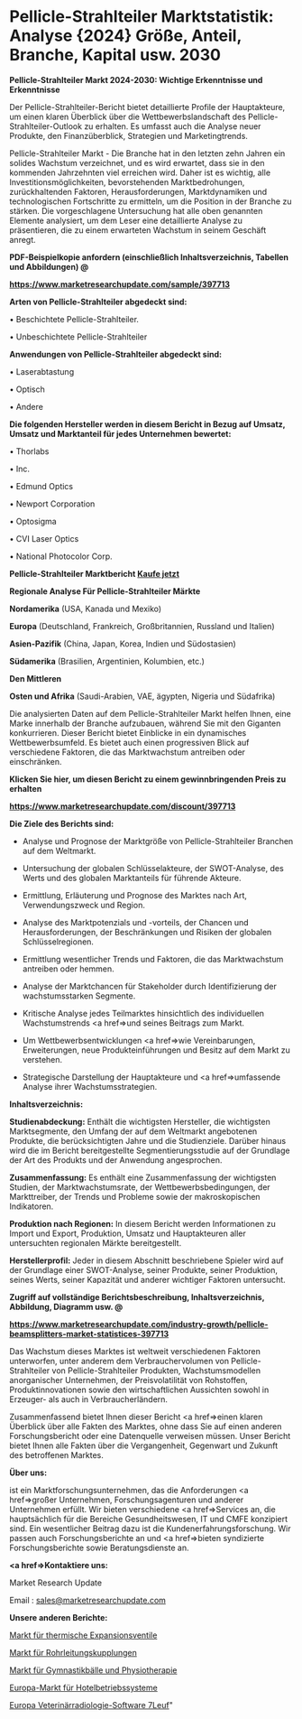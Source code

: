 # Pellicle-Strahlteiler Marktstatistik: Analyse {2024} Größe, Anteil, Branche, Kapital usw. 2030

<strong>Pellicle-Strahlteiler Markt 2024-2030: Wichtige Erkenntnisse und Erkenntnisse</strong>

Der Pellicle-Strahlteiler-Bericht bietet detaillierte Profile der Hauptakteure, um einen klaren Überblick über die Wettbewerbslandschaft des Pellicle-Strahlteiler-Outlook zu erhalten. Es umfasst auch die Analyse neuer Produkte, den Finanzüberblick, Strategien und Marketingtrends.

Pellicle-Strahlteiler Markt - Die Branche hat in den letzten zehn Jahren ein solides Wachstum verzeichnet, und es wird erwartet, dass sie in den kommenden Jahrzehnten viel erreichen wird. Daher ist es wichtig, alle Investitionsmöglichkeiten, bevorstehenden Marktbedrohungen, zurückhaltenden Faktoren, Herausforderungen, Marktdynamiken und technologischen Fortschritte zu ermitteln, um die Position in der Branche zu stärken. Die vorgeschlagene Untersuchung hat alle oben genannten Elemente analysiert, um dem Leser eine detaillierte Analyse zu präsentieren, die zu einem erwarteten Wachstum in seinem Geschäft anregt.



<strong><b>PDF-Beispielkopie anfordern (einschließlich Inhaltsverzeichnis, Tabellen und Abbildungen) @ </b></strong>

<strong><a href=https://www.marketresearchupdate.com/sample/397713>

<strong>https://www.marketresearchupdate.com/sample/397713</u></a></strong></strong>



<strong>Arten von Pellicle-Strahlteiler abgedeckt sind:</strong>

• Beschichtete Pellicle-Strahlteiler.

• Unbeschichtete Pellicle-Strahlteiler



<strong>Anwendungen von Pellicle-Strahlteiler abgedeckt sind:</strong>

• Laserabtastung

• Optisch

• Andere



<strong>Die folgenden Hersteller werden in diesem Bericht in Bezug auf Umsatz, Umsatz und Marktanteil für jedes Unternehmen bewertet:</strong>

• Thorlabs

• Inc.

• Edmund Optics

• Newport Corporation

• Optosigma

• CVI Laser Optics

• National Photocolor Corp.



<strong>Pellicle-Strahlteiler Marktbericht <a href=https://www.marketresearchupdate.com/buynow/397713>Kaufe jetzt</a></strong>



<strong>Regionale Analyse Für Pellicle-Strahlteiler Märkte</strong>



<strong>Nordamerika</strong> (USA, Kanada und Mexiko)



<strong>Europa</strong> (Deutschland, Frankreich, Großbritannien, Russland und Italien)



<strong>Asien-Pazifik</strong> (China, Japan, Korea, Indien und Südostasien)



<strong>Südamerika</strong> (Brasilien, Argentinien, Kolumbien, etc.)



<strong>Den Mittleren</strong> 

<strong>Osten und Afrika</strong> (Saudi-Arabien, VAE, ägypten, Nigeria und Südafrika)

Die analysierten Daten auf dem Pellicle-Strahlteiler Markt helfen Ihnen, eine Marke innerhalb der Branche aufzubauen, während Sie mit den Giganten konkurrieren. Dieser Bericht bietet Einblicke in ein dynamisches Wettbewerbsumfeld. Es bietet auch einen progressiven Blick auf verschiedene Faktoren, die das Marktwachstum antreiben oder einschränken.



<strong>Klicken Sie hier, um diesen Bericht zu einem gewinnbringenden Preis zu erhalten
</strong>

<strong><a href=https://www.marketresearchupdate.com/discount/397713>https://www.marketresearchupdate.com/discount/397713</b></u></strong></a>



<strong>Die Ziele des Berichts sind:</strong>

- Analyse und Prognose der Marktgröße von Pellicle-Strahlteiler Branchen auf dem Weltmarkt.

- Untersuchung der globalen Schlüsselakteure, der SWOT-Analyse, des Werts und des globalen Marktanteils für führende Akteure.

- Ermittlung, Erläuterung und Prognose des Marktes nach Art, Verwendungszweck und Region.

- Analyse des Marktpotenzials und -vorteils, der Chancen und Herausforderungen, der Beschränkungen und Risiken der globalen Schlüsselregionen.

- Ermittlung wesentlicher Trends und Faktoren, die das Marktwachstum antreiben oder hemmen.

- Analyse der Marktchancen für Stakeholder durch Identifizierung der wachstumsstarken Segmente.

- Kritische Analyse jedes Teilmarktes hinsichtlich des individuellen Wachstumstrends <a href=>und</a> seines Beitrags zum Markt.

- Um Wettbewerbsentwicklungen <a href=>wie</a> Vereinbarungen, Erweiterungen, neue Produkteinführungen und Besitz auf dem Markt zu verstehen.

- Strategische Darstellung der Hauptakteure und <a href=>umfas</a>sende Analyse ihrer Wachstumsstrategien.



<strong>Inhaltsverzeichnis:</strong>



<strong>Studienabdeckung:</strong> Enthält die wichtigsten Hersteller, die wichtigsten Marktsegmente, den Umfang der auf dem Weltmarkt angebotenen Produkte, die berücksichtigten Jahre und die Studienziele. Darüber hinaus wird die im Bericht bereitgestellte Segmentierungsstudie auf der Grundlage der Art des Produkts und der Anwendung angesprochen.



<strong>Zusammenfassung:</strong> Es enthält eine Zusammenfassung der wichtigsten Studien, der Marktwachstumsrate, der Wettbewerbsbedingungen, der Markttreiber, der Trends und Probleme sowie der makroskopischen Indikatoren.



<strong>Produktion nach Regionen:</strong> In diesem Bericht werden Informationen zu Import und Export, Produktion, Umsatz und Hauptakteuren aller untersuchten regionalen Märkte bereitgestellt.



<strong>Herstellerprofil:</strong> Jeder in diesem Abschnitt beschriebene Spieler wird auf der Grundlage einer SWOT-Analyse, seiner Produkte, seiner Produktion, seines Werts, seiner Kapazität und anderer wichtiger Faktoren untersucht.



<strong><b>Zugriff auf vollständige Berichtsbeschreibung, Inhaltsverzeichnis, Abbildung, Diagramm usw. @ </b></strong>

<strong><a href=https://www.marketresearchupdate.com/industry-growth/pellicle-beamsplitters-market-statistices-397713>https://www.marketresearchupdate.com/industry-growth/pellicle-beamsplitters-market-statistices-397713</a></strong>

Das Wachstum dieses Marktes ist weltweit verschiedenen Faktoren unterworfen, unter anderem dem Verbrauchervolumen von Pellicle-Strahlteiler von Pellicle-Strahlteiler Produkten, Wachstumsmodellen anorganischer Unternehmen, der Preisvolatilität von Rohstoffen, Produktinnovationen sowie den wirtschaftlichen Aussichten sowohl in Erzeuger- als auch in Verbraucherländern.

Zusammenfassend bietet Ihnen dieser Bericht <a href=>einen</a> klaren Überblick über alle Fakten des Marktes, ohne dass Sie auf einen anderen Forschungsbericht oder eine Datenquelle verweisen müssen. Unser Bericht bietet Ihnen alle Fakten über die Vergangenheit, Gegenwart und Zukunft des betroffenen Marktes.



<strong>Über uns:</strong>

 ist ein Marktforschungsunternehmen, das die Anforderungen <a href=>großer</a> Unternehmen, Forschungsagenturen und anderer Unternehmen erfüllt. Wir bieten verschiedene <a href=>Services</a> an, die hauptsächlich für die Bereiche Gesundheitswesen, IT und CMFE konzipiert sind. Ein wesentlicher Beitrag dazu ist die Kundenerfahrungsforschung. Wir passen auch Forschungsberichte an und <a href=>bieten</a> syndizierte Forschungsberichte sowie Beratungsdienste an.



<strong><a href=>Kontaktiere uns:</a></strong>

Market Research Update

Email : sales@marketresearchupdate.com



<strong>Unsere anderen Berichte:</strong>

<a href=https://www.linkedin.com/pulse/thermal-expansion-valves-market-expected-witness>Markt für thermische Expansionsventile</a>

<a href=https://www.linkedin.com/pulse/pipeline-couplings-market-size-share-outlook>Markt für Rohrleitungskupplungen</a>

<a href=https://www.linkedin.com/pulse/exercise-balls-physiotherapy-market-analysis>Markt für Gymnastikbälle und Physiotherapie</a>

<a href=https://www.linkedin.com/pulse/europe-hotel-operating-system-market-2023-latest>Europa-Markt für Hotelbetriebssysteme</a>

<a href=https://www.linkedin.com/pulse/europe-veterinary-radiology-software-7leuf/>Europa Veterinärradiologie-Software 7Leuf</a>"
